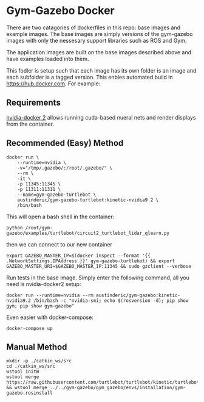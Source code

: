 # Gym-Gazebo Docker
There are two catagories of dockerfiles in this repo: base images and example images.  The base images are simply versions of the gym-gazebo images with only the nessesary support libraries such as ROS and Gym.

The application images are built on the base images described above and have examples loaded into them.

This fodler is setup such that each image has its own folder is an image and each subfolder is a tagged version.  This enbles automated build in https://hub.docker.com. For example:



## Requirements
[nvidia-docker 2](https://github.com/NVIDIA/nvidia-docker) allows running cuda-based nueral nets and render displays from the container.


## Recommended (Easy) Method
```
docker run \
    --runtime=nvidia \
    -v="/tmp/.gazebo/:/root/.gazebo/" \
    --rm \
    -it \
    -p 11345:11345 \
    -p 11311:11311 \
    --name=gym-gazebo-turtlebot \
    austinderic/gym-gazebo-turtlebot:kinetic-nvidia9.2 \
    /bin/bash
```
This will open a bash shell in the container:
```
python /root/gym-gazebo/examples/turtlebot/circuit2_turtlebot_lidar_qlearn.py
```
then we can connect to our new container 
```
export GAZEBO_MASTER_IP=$(docker inspect --format '{{ .NetworkSettings.IPAddress }}' gym-gazebo-turtlebot) && export GAZEBO_MASTER_URI=$GAZEBO_MASTER_IP:11345 && sudo gzclient --verbose
```

Run tests in the base image. Simply enter the following command, all you need is nvidia-docker2 setup:
```
docker run --runtime=nvidia --rm austinderic/gym-gazebo:kinetic-nvidia9.2 /bin/bash -c "nvidia-smi; echo $(rosversion -d); pip show gym; pip show gym-gazebo"
``` 
Even easier with docker-compose:
```
docker-compose up
```

## Manual Method
```
mkdir -p ./catkin_ws/src
cd ./catkin_ws/src
wstool initW
wstool merge https://raw.githubusercontent.com/turtlebot/turtlebot/kinetic/turtlebot.rosinstall && wstool merge ../../gym-gazebo/gym_gazebo/envs/installation/gym-gazebo.rosinstall
```

